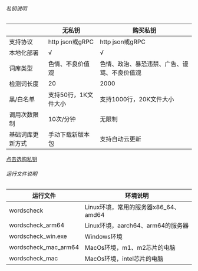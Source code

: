 ###### 私钥说明

|   | **无私钥**  | **购买私钥**  |
| ------------ | ------------ | ------------ |
|  支持协议 | http json或gRPC  | http json或gRPC  |
|  本地化部署 | √  | √  |
|  词库类型 | 色情、不良价值观  | 色情、政治、暴恐违禁、广告、谩骂、不良价值观  |
| 检测词长度  | 20  | 2000  |
|  黑/白名单 | 支持50行，1K文件大小  | 支持1000行，20K文件大小  |
| 调用次数限制 | 10次/分钟 | 无限制 |
| 基础词库更新方式 | 手动下载新版本包  | 支持自动云更新 |


[点击选购私钥]

###### 运行文件说明
| **运行文件**  | **环境说明**  |
| ------------ | ------------ |
| wordscheck | Linux环境，常用的服务器x86_64、amd64 |
| wordscheck_arm64 | Linux环境，aarch64、arm64的服务器 |
| wordscheck_win.exe | Windows环境 |
| wordscheck_mac_arm64 | MacOs环境，m1、m2芯片的电脑 |
| wordscheck_mac | MacOs环境，intel芯片的电脑 |


[点击选购私钥]:https://doc.wordscheck.com/docs/docs/deploy_purchase